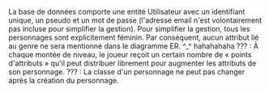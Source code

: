 La base de données comporte une entité Utilisateur avec un identifiant unique, un pseudo et un mot de passe (l'adresse email n'est volontairement pas incluse pour simplifier la gestion).
Pour simplifier la gestion, tous les personnages sont explicitement féminin. Par conséquent, aucun attribut lié au genre ne sera mentionné dans le diagramme ER. ^_^ hahahahaha
??? : À chaque montée de niveau, le joueur reçoit un certain nombre de « points d'attributs » qu'il peut distribuer librement pour augmenter les attributs de son personnage.
??? : La classe d'un personnage ne peut pas changer après la création du personnage.